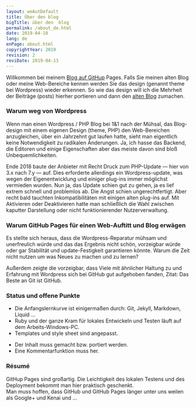 ```yaml
---
layout: weAutDefault
title: Über den blog
bigTitle: über den  blog
permalink: /about_de.html
date: 2019-04-10
lang: de
enPage: about.html 
copyrightYear: 2019
revision: 2
reviDate: 2019-04-13
---
```


Willkommen bei meinem 
[Blog auf GitHup](/index.html "Inhalt / Beiträge siehe hier") Pages. Falls Sie
meinen alten Blog oder meine Web-Bereiche kennen werden Sie das design 
(genannt theme bei Wordpress)  wieder erkennen. So wie das design will ich
die Mehrheit der Beiträge (posts) hierher portieren und dann den 
[alten Blog](https://blog.a-weinert.de/le_blog/ "zum alten Wordpress Blog") zumachen.

### Warum weg von Wordpress

Wenn man einen Wordpress / PHP Blog bei 1&1 nach der Mühsal, das Blog-design 
mit einem eigenen Design (theme, PHP) den Web-Bereichen anzugleichen, über
ein Jahrzehnt gut laufen hatte, sieht man eigentlich keine Notwendigkeit
zu radikalen Änderungen. Ja, ich hasse das Backend, die Editoren und einige
Eigenschaften aber das meiste davon sind bloß Unbequemlichkeiten.

Ende 2018 baute der Anbieter mit Recht Druck zum PHP-Update &mdash; hier
von 3.x nach 7.y &mdash; auf. Dies erforderte allerdings ein 
Wordpress-update, was wegen der Eigenentwicklung und einiger plug-ins immer
möglichst vermieden wurden. Nun ja, das Update schien gut zu gehen, ja es 
lief extrem schnell und problemlos ab. Die Angst schien ungerechtfertigt.
Aber recht bald tauchten Inkompatibilitäten mit einigen alten plug-ins auf.
Mit Aktivieren
oder Deaktivieren hatte man schließlich die Wahl zwischen kaputter 
Darstellung oder nicht funktionierender Nutzerverwaltung.


### Warum GitHub Pages für einen Web-Auftitt und Blog erwägen

Es stellte sich heraus, dass die Wordpress-Reparatur mühsam und unerfreulich 
würde und das das Ergebnis nicht schön, vorzeigbar würde oder gar Stabilität
und update-Festigkeit garantieren könnte. Warum die Zeit nicht nutzen um 
was Neues zu machen und zu lernen?

Außerdem zeigte die vorzeigbar, dass Viele mit ähnlicher Haltung zu und
Erfahrung mit Wordpress sich bei GitHub gut aufgehoben fanden, Zitat: Das 
Beste an Git ist GitHub.

### Status und offene Punkte

+ Die Anfangslernkurve ist einigermaßen durch: Git, Jekyll, Markdown, Liquid ... 
+ Ruby und der ganze Kram für lokales Entwickeln und Testen läuft auf dem
Arbeits-Windows-PC.
+ Templates und style sheet sind angepasst.

- Der Inhalt muss gemacht bzw. portiert werden.
- Eine Kommentarfunktion muss her.

### Résumé 

GitHup Pages sind großartig. Die Leichtigkeit des lokalen Testens und des 
Deployment bekommt man hier praktisch geschenkt.<br />
Man muss hoffen, dass GitHub und GitHub Pages länger unter uns weilen als
Google+ und Kenai und  ...